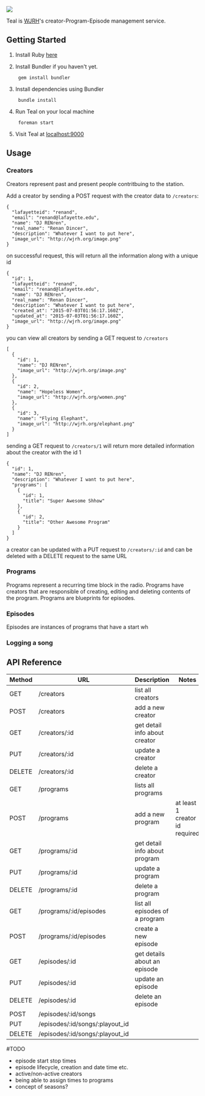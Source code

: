![](http://wjrh.org/teal-logo.png)

Teal is [WJRH](http://wjrh.org)'s creator-Program-Episode management service.

## Getting Started
1.  Install Ruby [here](https://www.ruby-lang.org/en/documentation/installation/)
2. Install Bundler if you haven't yet.

        gem install bundler

3. Install dependencies using Bundler

        bundle install

4. Run Teal on your local machine
 
        foreman start

5. Visit Teal at [localhost:9000](http://localhost:9000)

## Usage

### Creators
Creators represent past and present people contritbuing to the station.

Add a creator by sending a POST request with the creator data to `/creators`:

    {
      "lafayetteid": "renand",
      "email": "renand@lafayette.edu",
      "name": "DJ RENren",
      "real_name": "Renan Dincer",
      "description": "Whatever I want to put here",
      "image_url": "http://wjrh.org/image.png"
    }

on successful request, this will return all the information along with a unique id

    {
      "id": 1,
      "lafayetteid": "renand",
      "email": "renand@lafayette.edu",
      "name": "DJ RENren",
      "real_name": "Renan Dincer",
      "description": "Whatever I want to put here",
      "created_at": "2015-07-03T01:56:17.160Z",
      "updated_at": "2015-07-03T01:56:17.160Z",
      "image_url": "http://wjrh.org/image.png"
    }

you can view all creators by sending a GET request to `/creators` 

    [
      {
        "id": 1,
        "name": "DJ RENren",
        "image_url": "http://wjrh.org/image.png"
      },
      {
        "id": 2,
        "name": "Hopeless Women",
        "image_url": "http://wjrh.org/women.png"
      },
      {
        "id": 3,
        "name": "Flying Elephant",
        "image_url": "http://wjrh.org/elephant.png"
      }
    ]

sending a GET request to `/creators/1` will return more detailed information about the creator with the id 1

    {
      "id": 1,
      "name": "DJ RENren",
      "description": "Whatever I want to put here",
      "programs": [
        {
          "id": 1,
          "title": "Super Awesome Shhow"
        },
        {
          "id": 2,
          "title": "Other Awesome Program"
        }
      ]
    }

a creator can be updated with a PUT request to `/creators/:id` and can be deleted with a DELETE request to the same URL

### Programs
Programs represent a recurring time block in the radio. Programs have creators that are responsible of creating, editing and deleting contents of the program. Programs are blueprints for episodes.

### Episodes
Episodes are instances of programs that have a start wh

### Logging a song

## API Reference
| Method | URL | Description | Notes |
|--------|------------|-----------------|--------------------------|
| GET | /creators | list all creators |  |
| POST | /creators | add a new creator |  |
| GET | /creators/:id | get detail info about creator |  |
| PUT | /creators/:id | update a creator |  |
| DELETE | /creators/:id | delete a creator |  |
| GET | /programs | lists all programs |  |
| POST | /programs | add a new program | at least 1 creator id required |
| GET | /programs/:id | get detail info about program |  |
| PUT | /programs/:id | update a program |  |
| DELETE | /programs/:id | delete a program |  |
| GET | /programs/:id/episodes | list all episodes of a program |  |
| POST | /programs/:id/episodes | create a new episode |  |
| GET | /episodes/:id | get details about an episode |  |
| PUT | /episodes/:id | update an episode |  |
| DELETE | /episodes/:id | delete an episode |  |
| POST | /episodes/:id/songs |  |  |
| PUT | /episodes/:id/songs/:playout_id |  |  |
| DELETE | /episodes/:id/songs/:playout_id |  |  |

#TODO

- episode start stop times
- episode lifecycle, creation and date time etc.
- active/non-active creators
- being able to assign times to programs
- concept of seasons?
